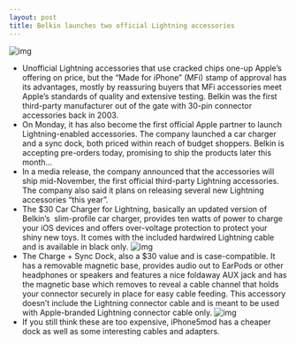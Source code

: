 ```yaml
---
layout: post
title: Belkin launches two official Lightning accessories
---
```

![img](http://media.idownloadblog.com/wp-content/uploads/2012/11/Belkin-Lightning-Car-Charger-lifestyle-image-001.jpg)
* Unofficial Lightning accessories that use cracked chips one-up Apple’s offering on price, but the “Made for iPhone” (MFi) stamp of approval has its advantages, mostly by reassuring buyers that MFi accessories meet Apple’s standards of quality and extensive testing. Belkin was the first third-party manufacturer out of the gate with 30-pin connector accessories back in 2003.
* On Monday, it has also become the first official Apple partner to launch Lightning-enabled accessories. The company launched a car charger and a sync dock, both priced within reach of budget shoppers. Belkin is accepting pre-orders today, promising to ship the products later this month…
* In a media release, the company announced that the accessories will ship mid-November, the first official third-party Lightning accessories. The company also said it plans on releasing several new Lightning accessories “this year”.
* The $30 Car Charger for Lightning, basically an updated version of Belkin’s  slim-profile car charger, provides ten watts of power to charge your iOS devices and offers over-voltage protection to protect your shiny new toys. It comes with the included hardwired Lightning cable and is available in black only.
![img](http://media.idownloadblog.com/wp-content/uploads/2012/11/Belkin-Lightning-Car-Charger-image-001.jpg)
* The Charge + Sync Dock, also a $30 value and is case-compatible. It has a removable magnetic base, provides audio out to EarPods or other headphones or speakers and features a nice foldaway AUX jack and has the magnetic base which removes to reveal a cable channel that holds your connector securely in place for easy cable feeding. This accessory doesn’t include the Lightning connector cable and is meant to be used with Apple-branded Lightning connector cable only.
![img](http://media.idownloadblog.com/wp-content/uploads/2012/11/Belkin-Charge-Sync-Dock-image-001-e1352131958243.png)
* If you still think these are too expensive, iPhone5mod has a cheaper dock as well as some interesting cables and adapters.

